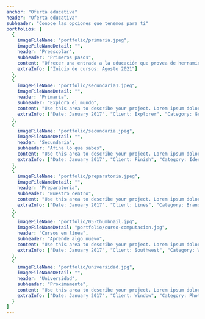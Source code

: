 ```yaml
---
anchor: "Oferta educativa"
header: "Oferta educativa"
subheader: "Conoce las opciones que tenemos para ti"
portfolios: [
  {
    imageFileName: "portfolio/primaria.jpeg",
    imageFileNameDetail: "",
    header: "Preescolar",
    subheader: "Primeros pasos",
    content: "Ofrecer una entrada a la educación que provea de herramientas a nuestros alumnos más jovenes, que les sean útiles en su reconocimiento del mundo.",
    extraInfo: ["Inicio de cursos: Agosto 2021"]
  },
  {
    imageFileName: "portfolio/secundaria1.jpeg",
    imageFileNameDetail: "",
    header: "Primaria",
    subheader: "Explora el mundo",
    content: "Use this area to describe your project. Lorem ipsum dolor sit amet, consectetur adipisicing elit. Est blanditiis dolorem culpa incidunt minus dignissimos deserunt repellat aperiam quasi sunt officia expedita beatae cupiditate, maiores repudiandae, nostrum, reiciendis facere nemo!",
    extraInfo: ["Date: January 2017", "Client: Explorer", "Category: Graphic Design"]
  },
  {
    imageFileName: "portfolio/secundaria.jpeg",
    imageFileNameDetail: "",
    header: "Secundaria",
    subheader: "Afina lo que sabes",
    content: "Use this area to describe your project. Lorem ipsum dolor sit amet, consectetur adipisicing elit. Est blanditiis dolorem culpa incidunt minus dignissimos deserunt repellat aperiam quasi sunt officia expedita beatae cupiditate, maiores repudiandae, nostrum, reiciendis facere nemo!",
    extraInfo: ["Date: January 2017", "Client: Finish", "Category: Identity"]
  },
  {
    imageFileName: "portfolio/preparatoria.jpeg",
    imageFileNameDetail: "",
    header: "Preparatoria",
    subheader: "Nuestro centro",
    content: "Use this area to describe your project. Lorem ipsum dolor sit amet, consectetur adipisicing elit. Est blanditiis dolorem culpa incidunt minus dignissimos deserunt repellat aperiam quasi sunt officia expedita beatae cupiditate, maiores repudiandae, nostrum, reiciendis facere nemo!",
    extraInfo: ["Date: January 2017", "Client: Lines", "Category: Branding"]
  },
  {
    imageFileName: "portfolio/05-thumbnail.jpg",
    imageFileNameDetail: "portfolio/curso-computacion.jpg",
    header: "Cursos en línea",
    subheader: "Aprende algo nuevo",
    content: "Use this area to describe your project. Lorem ipsum dolor sit amet, consectetur adipisicing elit. Est blanditiis dolorem culpa incidunt minus dignissimos deserunt repellat aperiam quasi sunt officia expedita beatae cupiditate, maiores repudiandae, nostrum, reiciendis facere nemo!",
    extraInfo: ["Date: January 2017", "Client: Southwest", "Category: Website Design"]
  },
  {
    imageFileName: "portfolio/universidad.jpg",
    imageFileNameDetail: "",
    header: "Universidad",
    subheader: "Próximamente",
    content: "Use this area to describe your project. Lorem ipsum dolor sit amet, consectetur adipisicing elit. Est blanditiis dolorem culpa incidunt minus dignissimos deserunt repellat aperiam quasi sunt officia expedita beatae cupiditate, maiores repudiandae, nostrum, reiciendis facere nemo!",
    extraInfo: ["Date: January 2017", "Client: Window", "Category: Photography"]
  }
]
---
```


